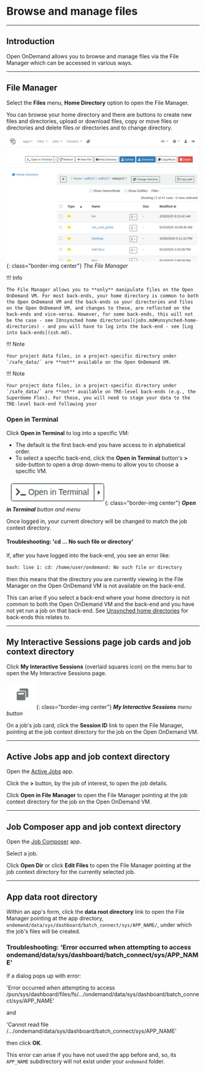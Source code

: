 # Browse and manage files

---

## Introduction

Open OnDemand allows you to browse and manage files via the File Manager which can be accessed in various ways.

---

## File Manager

Select the **Files** menu, **Home Directory** option to open the File Manager.

You can browse your home directory and there are buttons to create new files and directories, upload or download files, copy or move files or directories and delete files or directories and to change directory.

![File Manager](../../images/open-ondemand/file-manager.png){: class="border-img center"} *The File Manager*

!!! Info

    The File Manager allows you to **only** manipulate files on the Open OnDemand VM. For most back-ends, your home directory is common to both the Open OnDemand VM and the back-ends so your directories and files on the Open OnDemand VM, and changes to these, are reflected on the back-ends and vice-versa. However, for some back-ends, this will not be the case - see [Unsynched home directories](jobs.md#unsynched-home-directories) - and you will have to log into the back-end - see [Log into back-ends](ssh.md).

!!! Note

    Your project data files, in a project-specific directory under `/safe_data/` are **not** available on the Open OnDemand VM.

!!! Note

    Your project data files, in a project-specific directory under `/safe_data/` are **not** available on TRE-level back-ends (e.g., the Superdome Flex). For these, you will need to stage your data to the TRE-level back-end following your

### **Open in Terminal**

Click **Open in Terminal** to log into a specific VM:

* The default is the first back-end you have access to in alphabetical order.
* To select a specific back-end, click the **Open in Terminal** button's **>** side-button to open a drop down-menu to allow you to choose a specific VM.

![Open in Terminal button and menu](../../images/open-ondemand/open-in-terminal.png){: class="border-img center"} ***Open in Terminal** button and menu*

Once logged in, your current directory will be changed to match the job context directory.

#### Troubleshooting: 'cd ... No such file or directory'

If, after you have logged into the back-end, you see an error like:

```bash
bash: line 1: cd: /home/user/ondemand: No such file or directory
```

then this means that the directory you are currently viewing in the File Manager on the Open OnDemand VM is not available on the back-end.

This can arise if you select a back-end where your home directory is not common to both the Open OnDemand VM and the back-end and you have not yet run a job on that back-end. See [Unsynched home directories](jobs.md#unsynched-home-directories) for back-ends this relates to.

---

## My Interactive Sessions page job cards and job context directory

Click **My Interactive Sessions** (overlaid squares icon) on the menu bar to open the My Interactive Sessions page.

![My Interactive Sessions menu button, an overlaid squares icon](../../images/open-ondemand/my-interactive-sessions-button.png){: class="border-img center"} ***My Interactive Sessions** menu button*

On a job's job card, click the **Session ID** link to open the File Manager, pointing at the job context directory for the job on the Open OnDemand VM.

---

## Active Jobs app and job context directory

Open the [Active Jobs](apps/active-jobs.md) app.

Click the **>** button, by the job of interest, to open the job details.

Click **Open in File Manager** to open the File Manager pointing at the job context directory for the job on the Open OnDemand VM.

---

## Job Composer app and job context directory

Open the [Job Composer](apps/job-composer.md) app.

Select a job.

Click **Open Dir** or click **Edit Files** to open the File Manager pointing at the job context directory for the currently selected job.

---

## App **data root directory**

Within an app's form, click the **data root directory** link to open the File Manager pointing at the app directory, `ondemand/data/sys/dashboard/batch_connect/sys/APP_NAME/`, under which the job's files will be created.

### Troubleshooting: 'Error occurred when attempting to access ondemand/data/sys/dashboard/batch_connect/sys/APP_NAME'

If a dialog pops up with error:

'Error occurred when attempting to access /pun/sys/dashboard/files/fs/.../ondemand/data/sys/dashboard/batch_connect/sys/APP_NAME'

and

'Cannot read file /.../ondemand/data/sys/dashboard/batch_connect/sys/APP_NAME'

then click **OK**.

This error can arise if you have not used the app before and, so, its `APP_NAME` subdirectory will not exist under your `ondemand` folder.
